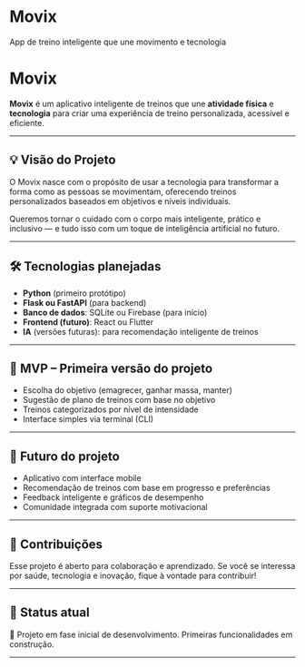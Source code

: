 # Movix
App de treino inteligente que une movimento e tecnologia 

# Movix

**Movix** é um aplicativo inteligente de treinos que une **atividade física** e **tecnologia** para criar uma experiência de treino personalizada, acessível e eficiente.

---

## 💡 Visão do Projeto

O Movix nasce com o propósito de usar a tecnologia para transformar a forma como as pessoas se movimentam, oferecendo treinos personalizados baseados em objetivos e níveis individuais.

Queremos tornar o cuidado com o corpo mais inteligente, prático e inclusivo — e tudo isso com um toque de inteligência artificial no futuro.

---

## 🛠️ Tecnologias planejadas

- **Python** (primeiro protótipo)
- **Flask ou FastAPI** (para backend)
- **Banco de dados**: SQLite ou Firebase (para início)
- **Frontend (futuro)**: React ou Flutter
- **IA** (versões futuras): para recomendação inteligente de treinos

---

## 🎯 MVP – Primeira versão do projeto

- Escolha do objetivo (emagrecer, ganhar massa, manter)
- Sugestão de plano de treinos com base no objetivo
- Treinos categorizados por nível de intensidade
- Interface simples via terminal (CLI)

---

## 🚀 Futuro do projeto

- Aplicativo com interface mobile
- Recomendação de treinos com base em progresso e preferências
- Feedback inteligente e gráficos de desempenho
- Comunidade integrada com suporte motivacional

---

## 🤝 Contribuições

Esse projeto é aberto para colaboração e aprendizado. Se você se interessa por saúde, tecnologia e inovação, fique à vontade para contribuir!

---

## 📍 Status atual

🔧 Projeto em fase inicial de desenvolvimento. Primeiras funcionalidades em construção.

---

